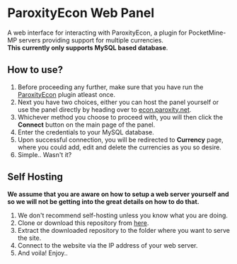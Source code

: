 # ParoxityEcon Web Panel

A web interface for interacting with ParoxityEcon, a plugin for PocketMine-MP servers providing support for multiple currencies. <br />
**This currently only supports MySQL based database**.

## How to use?

1) Before proceeding any further, make sure that you have run the [ParoxityEcon](https://github.com/Paroxity/ParoxityEcon) plugin atleast once.
2) Next you have two choices, either you can host the panel yourself or use the panel directly by heading over to [econ.paroxity.net](https://econ.paroxity.net).
3) Whichever method you choose to proceed with, you will then click the **Connect** button on the main page of the panel.
4) Enter the credentials to your MySQL database.
5) Upon successful connection, you will be redirected to **Currency** page, where you could add, edit and delete the currencies as you so desire.
6) Simple.. Wasn't it?

## Self Hosting

**We assume that you are aware on how to setup a web server yourself and so we will not be getting into the great details on how to do that.**

1) We don't recommend self-hosting unless you know what you are doing.
2) Clone or download this repository from [here](https://github.com/Paroxity/paroxity-econ-web/archive/refs/heads/master.zip).
3) Extract the downloaded repository to the folder where you want to serve the site.
4) Connect to the website via the IP address of your web server.
5) And voila! Enjoy..
